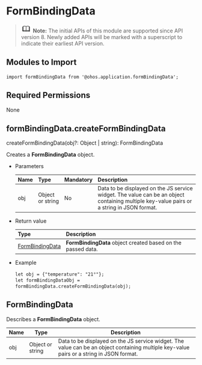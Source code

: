 # FormBindingData

> ![icon-note.gif](public_sys-resources/icon-note.gif) **Note:**
> The initial APIs of this module are supported since API version 8. Newly added APIs will be marked with a superscript to indicate their earliest API version.

## Modules to Import

```
import formBindingData from '@ohos.application.formBindingData';
```

## Required Permissions

None

## formBindingData.createFormBindingData

createFormBindingData(obj?: Object | string): FormBindingData

Creates a **FormBindingData** object.

- Parameters

  | Name| Type| Mandatory| Description|
  | ------ | -------------- | ---- | ------------------------------------------------------------ |
  | obj    | Object or string| No| Data to be displayed on the JS service widget. The value can be an object containing multiple key-value pairs or a string in JSON format.|



- Return value

  | Type| Description|
  | ----------------------------------- | --------------------------------------- |
  | [FormBindingData](#formbindingdata) | **FormBindingData** object created based on the passed data.|



- Example

  ```
  let obj = {"temperature": "21°"};
  let formBindingDataObj = formBindingData.createFormBindingData(obj);
  ```

## FormBindingData

Describes a **FormBindingData** object.

| Name| Type| Description|
| ---- | -------------- | ------------------------------------------------------------ |
| obj  | Object or string| Data to be displayed on the JS service widget. The value can be an object containing multiple key-value pairs or a string in JSON format.|
